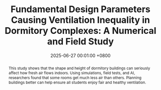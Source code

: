 ---
title:          " Fundamental Design Parameters Causing Ventilation Inequality in Dormitory Complexes: A Numerical and Field Study"
date:           2025-06-27 00:01:00 +0800
selected:       false
pub:            "Energy and Built Environment"
pub_date:       "2025"
abstract: >-
 This study shows that the shape and height of dormitory buildings can seriously affect how fresh air flows indoors. Using simulations, field tests, and AI, researchers found that some rooms get much less air than others. Planning buildings better can help ensure all students enjoy fair and healthy ventilation.

cover:          /assets/images/covers/cover25-4.png
authors:
- jing Lin,Zenghui Liu*,Mingyu Zhai,Weiyao Yang.
links:
  Paper: http://dx.doi.org/10.1016/j.jenvman.2025.125067
---